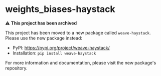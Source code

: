 # weights_biases-haystack

⚠️ **This project has been archived**

This project has been moved to a new package called `weave-haystack`. Please use the new package instead:

- PyPI: https://pypi.org/project/weave-haystack/
- Installation: `pip install weave-haystack`

For more information and documentation, please visit the new package's repository.